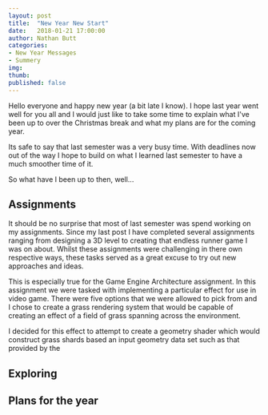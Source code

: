 ```yaml
---
layout: post
title:  "New Year New Start"
date:   2018-01-21 17:00:00
author: Nathan Butt
categories:
- New Year Messages
- Summery
img:
thumb:
published: false
---
```


Hello everyone and happy new year (a bit late I know). I hope last year went well for you all and I would just like to take some time to explain what I've been up to over the Christmas break and what my plans are for the coming year.

Its safe to say that last semester was a very busy time. With deadlines now out of the way I hope to build on what I learned last semester to have a much smoother time of it.

So what have I been up to then, well...

<!--more-->

## Assignments
It should be no surprise that most of last semester was spend working on my assignments. Since my last post I have completed several assignments ranging from designing a 3D level to creating that endless runner game I was on about. Whilst these assignments were challenging in there own respective ways, these tasks served as a great excuse to try out new approaches and ideas.

This is especially true for the Game Engine Architecture assignment. In this assignment we were tasked with implementing a particular effect for use in video game. There were five options that we were allowed to pick from and I chose to create a grass rendering system that would be capable of creating an effect of a field of grass spanning across the environment.

I decided for this effect to attempt to create a geometry shader which would construct grass shards based an input geometry data set such as that provided by the

## Exploring



## Plans for the year



<!--TODO - finish this blogpost. -->
